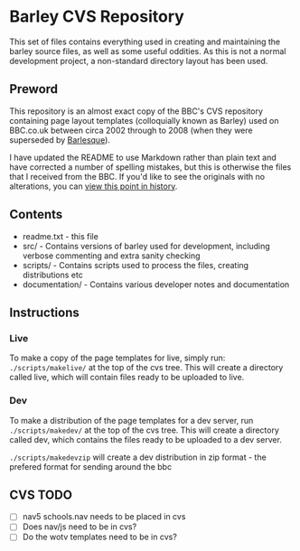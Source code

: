 # Barley CVS Repository

This set of files contains everything used in creating and maintaining the barley source files, as well as some useful oddities. As this is not a normal development project, a non-standard directory layout has been used.

## Preword

This repository is an almost exact copy of the BBC's CVS repository containing page layout templates (colloquially known as Barley) used on BBC.co.uk between circa 2002 through to 2008 (when they were superseded by [Barlesque](https://www.bbc.co.uk/includes/blq/)).

I have updated the README to use Markdown rather than plain text and have corrected a number of spelling mistakes, but this is otherwise the files that I received from the BBC. If you'd like to see the originals with no alterations, you can [view this point in history](https://github.com/connordoner/bbc-barley/tree/0811212e0a52a810e15ede53500bd80a46c2ad02).

## Contents

* readme.txt - this file
* src/ - Contains versions of barley used for development, including verbose commenting and extra sanity checking
* scripts/ - Contains scripts used to process the files, creating distributions etc
* documentation/ - Contains various developer notes and documentation

## Instructions

### Live

To make a copy of the page templates for live, simply run: `./scripts/makelive/` at the top of the cvs tree. This will create a directory called live, which will contain files ready to be uploaded to live.

### Dev

To make a distribution of the page templates for a dev server, run `./scripts/makedev/` at the top of the cvs tree.  This will create a directory called dev, which contains the files ready to be uploaded to a dev server. 

`./scripts/makedevzip` will create a dev distribution in zip format - the prefered format for sending around the bbc

## CVS TODO

- [ ] nav5 schools.nav needs to be placed in cvs
- [ ] Does nav/js need to be in cvs?
- [ ] Do the wotv templates need to be in cvs?
